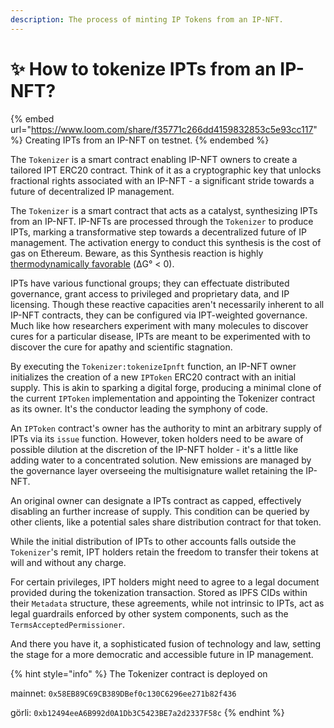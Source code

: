 ```yaml
---
description: The process of minting IP Tokens from an IP-NFT.
---
```


# ✨ How to tokenize IPTs from an IP-NFT?

{% embed url="https://www.loom.com/share/f35771c266dd4159832853c5e93cc117" %}
Creating IPTs from an IP-NFT on testnet.
{% endembed %}

The `Tokenizer` is a smart contract enabling IP-NFT owners to create a tailored IPT ERC20 contract. Think of it as a cryptographic key that unlocks fractional rights associated with an IP-NFT - a significant stride towards a future of decentralized IP management.&#x20;

The `Tokenizer` is a smart contract that acts as a catalyst, synthesizing IPTs from an IP-NFT. IP-NFTs are processed through the `Tokenizer` to produce IPTs, marking a transformative step towards a decentralized future of IP management. The activation energy to conduct this synthesis is the cost of gas on Ethereum. Beware, as this Synthesis reaction is highly [thermodynamically favorable](https://tenor.com/view/robert-downey-jr-tony-stark-iron-man-behold-explosion-gif-9319158) (ΔG° < 0).&#x20;

IPTs have various functional groups; they can effectuate distributed governance, grant access to privileged and proprietary data, and IP licensing. Though these reactive capacities aren't necessarily inherent to all IP-NFT contracts, they can be configured via IPT-weighted governance. Much like how researchers experiment with many molecules to discover cures for a particular disease, IPTs are meant to be experimented with to discover the cure for apathy and scientific stagnation.

By executing the `Tokenizer:tokenizeIpnft` function, an IP-NFT owner initializes the creation of a new `IPToken` ERC20 contract with an initial supply. This is akin to sparking a digital forge, producing a minimal clone of the current `IPToken` implementation and appointing the Tokenizer contract as its owner. It's the conductor leading the symphony of code.

An `IPToken` contract's owner has the authority to mint an arbitrary supply of IPTs via its `issue` function. However, token holders need to be aware of possible dilution at the discretion of the IP-NFT holder - it's a little like adding water to a concentrated solution. New emissions are managed by the governance layer overseeing the multisignature wallet retaining the IP-NFT.

An original owner can designate a IPTs contract as capped, effectively disabling an further increase of supply. This condition can be queried by other clients, like a potential sales share distribution contract for that token.

While the initial distribution of IPTs to other accounts falls outside the `Tokenizer`'s remit, IPT holders retain the freedom to transfer their tokens at will and without any charge.

For certain privileges, IPT holders might need to agree to a legal document provided during the tokenization transaction. Stored as IPFS CIDs within their `Metadata` structure, these agreements, while not intrinsic to IPTs, act as legal guardrails enforced by other system components, such as the `TermsAcceptedPermissioner`.

And there you have it, a sophisticated fusion of technology and law, setting the stage for a more democratic and accessible future in IP management.&#x20;

{% hint style="info" %}
The Tokenizer contract is deployed on

mainnet: `0x58EB89C69CB389DBef0c130C6296ee271b82f436`

görli: `0xb12494eeA6B992d0A1Db3C5423BE7a2d2337F58c`
{% endhint %}
